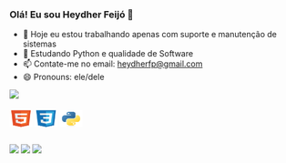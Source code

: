 ### Olá! Eu sou Heydher Feijó 👋


- 🔭 Hoje eu estou trabalhando apenas com suporte e manutenção de sistemas
- 🌱 Estudando Python e qualidade de Software
- 📫 Contate-me no email: heydherfp@gmail.com
- 😄 Pronouns: ele/dele

<div>
  <img height="180em" src="https://github-readme-stats.vercel.app/api/top-langs/?username=heydher&layout=compact"/>
</div>

<div style="display: inline_block"><br>
  <img align="center" alt="Rafa-HTML" height="30" width="40" src="https://raw.githubusercontent.com/devicons/devicon/master/icons/html5/html5-original.svg">
  <img align="center" alt="Rafa-CSS" height="30" width="40" src="https://raw.githubusercontent.com/devicons/devicon/master/icons/css3/css3-original.svg">
  <img align="center" alt="Rafa-Python" height="30" width="40" src="https://raw.githubusercontent.com/devicons/devicon/master/icons/python/python-original.svg">
</div>

##

<div> 
  
  <a href="https://instagram.com/feijo08_" target="_blank"><img src="https://img.shields.io/badge/-Instagram-%23E4405F?style=for-the-badge&logo=instagram&logoColor=white" target="_blank"></a>
  <a href = "heydherfp@gmail.com"><img src="https://img.shields.io/badge/-Gmail-%23333?style=for-the-badge&logo=gmail&logoColor=white" target="_blank"></a>
  <a href="https://www.linkedin.com/in/tecnoligiadainforma%C3%A7%C3%A3o/" target="_blank"><img src="https://img.shields.io/badge/-LinkedIn-%230077B5?style=for-the-badge&logo=linkedin&logoColor=white" target="_blank"></a> 
  
</div>
